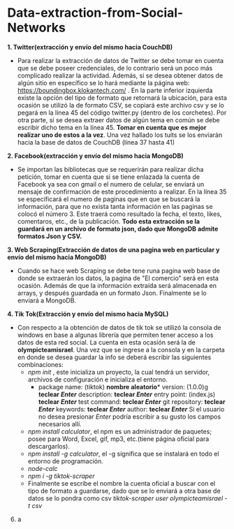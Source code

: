 # Data-extraction-from-Social-Networks
**1. Twitter(extracción y envío del mismo hacia CouchDB)**
   - Para realizar la extracción de datos de Twitter se debe tomar en cuenta que se debe poseer credenciales, de lo contrario será un poco más complicado realizar la actividad. Además, si se desea obtener datos de algún sitio en específico se lo hará mediante la página web: https://boundingbox.klokantech.com/ . En la parte inferior izquierda existe la opción del tipo de formato que retornará la ubicación, para esta ocasión se utilizó la de formato CSV, se copiará este archivo csv y se lo pegará en la línea 45 del código twitter.py (dentro de los corchetes). Por otra parte, si se desea extraer datos de algún tema en común se debe escribir dicho tema en la línea 45. **Tomar en cuenta que es mejor realizar uno de estos a la vez**.
Una vez hallado los tuits se los enviarán hacia la base de datos de CouchDB (línea 37 hasta 41)



**2. Facebook(extracción y envío del mismo hacia MongoDB)**
   - Se importan las bibliotecas que se requerirán para realizar dicha petición, tomar en cuenta que si se tiene enlazada la cuenta de Facebook ya sea con gmail o el numero de celular, se enviará un mensaje de confirmación de este procedimiento a realizar.
En la línea 35 se especificará el numero de paginas que en que se buscará la información, para que no exista tanta información en las paginas se colocó el número 3. Este traerá como resultado la fecha, el texto, likes, comentaros, etc., de la publicación. **Todo esta extracción se la guardará en un archivo de formato json, dado que MongoDB admite formatos Json y CSV.**

**3. Web Scraping(Extracción de datos de una pagina web en particular y envío del mismo hacia MongoDB)**
   - Cuando se hace web Scraping se debe tene runa pagina web base de donde se extraerán los datos, la pagina de "El comercio" será en esta ocasión. Además de que la información extraída será almacenada en arrays, y después guardada en un formato Json. Finalmente se lo enviará a MongoDB.

**4. Tik Tok(Extracción y envío del mismo hacia MySQL)**
   - Con respecto a la obtención de datos de tik tok se utilizó la consola de windows en base a algunas librería que permiten tener acceso a los datos de esta red social. La cuenta en esta ocasión será la de **olympicteamisrael**. Una vez que se ingrese a la consola y en la carpeta en donde se desea guardar la info se deberá escribir las siguientes combinaciones:
     - *npm init* , este inicializa un proyecto, la cual tendrá un servidor, archivos de configuración e inicializa el entorno.
       - package name: (tiktok) **nombre aleatorio***
         version: (1.0.0)g **teclear *Enter***
         description: **teclear *Enter***
         entry point: (index.js) **teclear *Enter***
         test command: **teclear *Enter***
         git repository: **teclear *Enter***
         keywords: **teclear *Enter***
         author: **teclear *Enter***
      Si el usuario no desea presionar *Enter* podría escribir a su gusto los campos necesarios allí.
     - *npm install calculator*, el npm es un administrador de paquetes; posee para Word, Excel, gif, mp3, etc.(tiene página oficial para descargarlos).
     - *npm install -g calculator*, el -g significa que se instalará en todo el entorno de programación.
     - *node-calc*
     - *npm i -g tiktok-scraper*    
     - Finalmente se escribe el nombre la cuenta oficial a buscar con el tipo de formato a guardarse, dado que se lo enviará a otra base de datos se lo pondra como csv *tiktok-scraper user olympicteamisrael -t csv*


6. a


  
